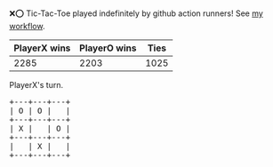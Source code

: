 :x::o: Tic-Tac-Toe played indefinitely by github action runners! See [my workflow](.github/workflows/play.yaml).

|PlayerX wins|PlayerO wins|Ties|
|-|-|-|
|2285|2203|1025|

PlayerX's turn.

<pre>
+---+---+---+
| O | O |   |
+---+---+---+
| X |   | O |
+---+---+---+
|   | X |   |
+---+---+---+
</pre>